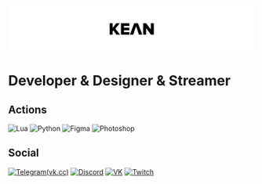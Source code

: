 ![Header](https://github.com/Kean13/Kean13/blob/main/assets/Banner.png)

# Developer & Designer & Streamer

## Actions
![Lua](https://img.shields.io/badge/-Lua-000?style=for-the-badge&logo=lua)
![Python](https://img.shields.io/badge/-Python-000?style=for-the-badge&logo=python)
![Figma](https://img.shields.io/badge/-Figma-000?style=for-the-badge&logo=figma)
![Photoshop](https://img.shields.io/badge/-Photoshop-000?style=for-the-badge&logo=adobephotoshop)

## Social
[![Telegram(vk.cc)](https://img.shields.io/badge/-Telegram-000?style=for-the-badge&logo=telegram)](https://t.me/keaaaan)
[![Discord](https://img.shields.io/badge/-Discord-000?style=for-the-badge&logo=discord)](https://discordapp.com/users/601666931338248192/)
[![VK](https://img.shields.io/badge/-VKontakte-000?style=for-the-badge&logo=vk)](https://vk.com/keaaaan)
[![Twitch](https://img.shields.io/badge/-Twitch-000?style=for-the-badge&logo=twitch)](https://twitch.tv/k9anchick)
